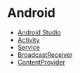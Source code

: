 # Android
- [Android Studio]()
- [Activity]()
- [Service]()
- [BroadcastReceiver]()
- [ContentProvider]()

